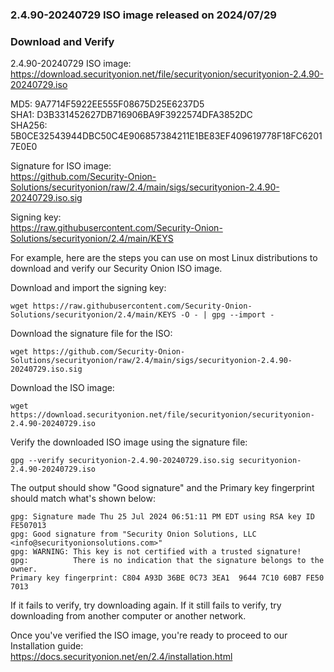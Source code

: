 ### 2.4.90-20240729 ISO image released on 2024/07/29


### Download and Verify

2.4.90-20240729 ISO image:  
https://download.securityonion.net/file/securityonion/securityonion-2.4.90-20240729.iso
 
MD5: 9A7714F5922EE555F08675D25E6237D5  
SHA1: D3B331452627DB716906BA9F3922574DFA3852DC  
SHA256: 5B0CE32543944DBC50C4E906857384211E1BE83EF409619778F18FC62017E0E0  

Signature for ISO image:  
https://github.com/Security-Onion-Solutions/securityonion/raw/2.4/main/sigs/securityonion-2.4.90-20240729.iso.sig

Signing key:  
https://raw.githubusercontent.com/Security-Onion-Solutions/securityonion/2.4/main/KEYS  

For example, here are the steps you can use on most Linux distributions to download and verify our Security Onion ISO image.

Download and import the signing key:  
```
wget https://raw.githubusercontent.com/Security-Onion-Solutions/securityonion/2.4/main/KEYS -O - | gpg --import -  
```

Download the signature file for the ISO:  
```
wget https://github.com/Security-Onion-Solutions/securityonion/raw/2.4/main/sigs/securityonion-2.4.90-20240729.iso.sig
```

Download the ISO image:  
```
wget https://download.securityonion.net/file/securityonion/securityonion-2.4.90-20240729.iso
```

Verify the downloaded ISO image using the signature file:  
```
gpg --verify securityonion-2.4.90-20240729.iso.sig securityonion-2.4.90-20240729.iso
```

The output should show "Good signature" and the Primary key fingerprint should match what's shown below:
```
gpg: Signature made Thu 25 Jul 2024 06:51:11 PM EDT using RSA key ID FE507013
gpg: Good signature from "Security Onion Solutions, LLC <info@securityonionsolutions.com>"
gpg: WARNING: This key is not certified with a trusted signature!
gpg:          There is no indication that the signature belongs to the owner.
Primary key fingerprint: C804 A93D 36BE 0C73 3EA1  9644 7C10 60B7 FE50 7013
```

If it fails to verify, try downloading again. If it still fails to verify, try downloading from another computer or another network.

Once you've verified the ISO image, you're ready to proceed to our Installation guide:  
https://docs.securityonion.net/en/2.4/installation.html
